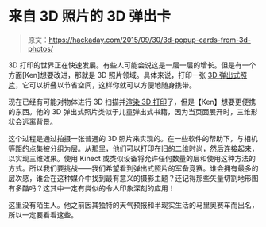 # 来自 3D 照片的 3D 弹出卡

> 原文：<https://hackaday.com/2015/09/30/3d-popup-cards-from-3d-photos/>

3D 打印的世界正在快速发展。有些人可能会说这是一层一层的增长。但是有一个方面[Ken]想要改进，那就是 3D 照片领域。具体来说，打印一张 [3D 弹出式照片](http://kawalabo.blogspot.jp/2015/09/auto-generated-popup-cards-from-3d.html)，它可以折叠以节省空间，这样你就可以方便地随身携带。

现在已经有可能对物体进行 3D 扫描并[渲染 3D 打印](http://hackaday.com/2014/02/02/the-most-horrifying-use-of-3d-printing/)了，但是【Ken】想要更便携的东西。他的 3D 弹出式照片类似于儿童弹出式书籍，因为当页面展开时，三维形状会远离背景。

这个过程是通过拍摄一张普通的 3D 照片来实现的。在一些软件的帮助下，与相机等距的点集被分组为层。从那里，他们可以打印在旧的二维时尚，然后连接起来，以实现三维效果。使用 Kinect 或类似设备将允许任何数量的层和使用这种方法的方式。所以我们要挑战——我们希望看到弹出式照片的军备竞赛。谁会拥有最多的层次感，谁会在这种媒介中找到最有意义的摄影主题？还记得那些矢量切割地形图有多酷吗？这其中一定有类似的令人印象深刻的应用！

这里没有陌生人。他之前因其独特的天气预报和半现实生活的马里奥赛车而出名，所以一定要看看这些。